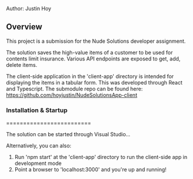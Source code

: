 Author: Justin Hoy

## Overview

This project is a submission for the Nude Solutions developer assignment.

The solution saves the high-value items of a customer to be used for contents limit insurance.
Various API endpoints are exposed to get, add, delete items.

The client-side application in the 'client-app' directory is intended for displaying the items in a tabular form.
This was developed through React and Typescript.
The submodule repo can be found here: https://github.com/hoyjustin/NudeSolutionsApp-client


### Installation & Startup
=========================

The solution can be started through Visual Studio...

Alternatively, you can also:
1. Run 'npm start' at the 'client-app' directory to run the client-side app in development mode
2. Point a browser to 'localhost:3000' and you're up and running!
